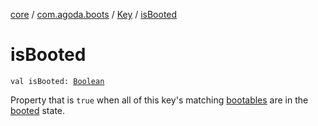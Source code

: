 [core](../../index.md) / [com.agoda.boots](../index.md) / [Key](index.md) / [isBooted](./is-booted.md)

# isBooted

`val isBooted: `[`Boolean`](https://kotlinlang.org/api/latest/jvm/stdlib/kotlin/-boolean/index.html)

Property that is `true` when all of this key's matching [bootables](../-bootable/index.md)
are in the [booted](../-status/-booted/index.md) state.

